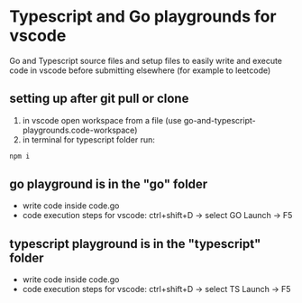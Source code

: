 # Typescript and Go playgrounds for vscode

Go and Typescript source files and setup files to easily write and execute code
in vscode before submitting elsewhere (for example to leetcode)

## setting up after git pull or clone

1. in vscode open workspace from a file (use go-and-typescript-playgrounds.code-workspace)
2. in terminal for typescript folder run:

```bash
npm i
```

## go playground is in the "go" folder

- write code inside code.go
- code execution steps for vscode: ctrl+shift+D -> select GO Launch -> F5

## typescript playground is in the "typescript" folder

- write code inside code.go
- code execution steps for vscode: ctrl+shift+D -> select TS Launch -> F5
